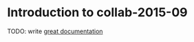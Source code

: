 # Introduction to collab-2015-09

TODO: write [great documentation](http://jacobian.org/writing/what-to-write/)
